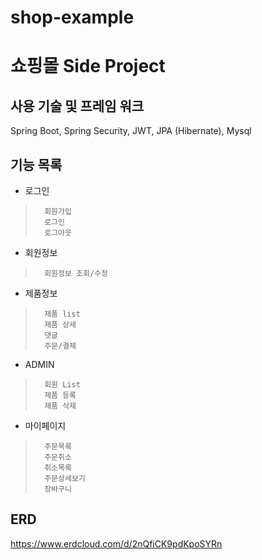 # shop-example

쇼핑몰 Side Project
====================
사용 기술 및 프레임 워크
---------
Spring Boot, Spring Security, JWT, JPA (Hibernate), Mysql

기능 목록
---------
* 로그인
>       회원가입
>       로그인
>       로그아웃

* 회원정보
>       회원정보 조회/수정
 
* 제품정보
>       제품 list
>       제품 상세
>       댓글
>       주문/결제

* ADMIN
>       회원 List
>       제품 등록
>       제품 삭제

* 마이페이지	
>       주문목록
>       주문취소
>       취소목록
>       주문상세보기
>       장바구니

ERD
---------
  
https://www.erdcloud.com/d/2nQfiCK9pdKpoSYRn


